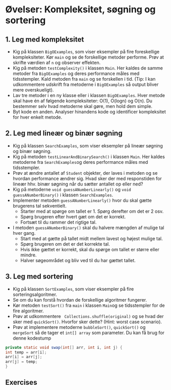 # Øvelser: Kompleksitet, søgning og sortering

## 1. Leg med kompleksitet

- Kig på klassen `BigOExamples`, som viser eksempler på fire foreskellige kompleksiteter. Kør `main` og se de forskellige metoder
performe. Prøv at skrifte værdien af `n` og observer effekten.
- Kig på metoden `testComplexity()` i klassen `Main`. Her kaldes de samme metoder fra `BigOExamples` og deres performance måles med
tidsstempler.
Kald metoden fra `main` og se forskellen i tid. (Tip: I kan udkommentere udskrift fra metoderne i `BigOExamples` så output bliver mere
overskueligt).
- Lav tre metoder i en ny klasse eller i klassen `BigOExamples`. Hver metode skal have én af følgende kompleksiteter: O(1), O(logn) og O(n).
Du bestemmer selv hvad metoderne skal gøre, men hold dem simple.
- Byt kode en anden. Analyser hinandens kode og identificer kompleksitet for hver enkelt metode.

## 2. Leg med lineær og binær søgning

- Kig på klassen `SearchExamples`, som viser eksempler på lineær søgning og binær søgning.
- Kig på metoden `testLinearAndBinarySearch()` i klassen `Main`. Her kaldes metoderne fra `SearchExamples`og deres performance måles med tidsstempler.
- Prøv at ændre antallet af `Student` objekter, der laves i metoden og se hvordan performance ændrer sig. Hvad sker der med responstiden for lineær hhv.
binær søgning når du sætter antallet op eller ned?
- Kig på metoderne `void guessANumberLinearly()` og `void guessANumberBinary()` i klassen `SearchExamples`.
- Implementer metoden `guessANumberLinearly()` hvor du skal gætte brugerens tal sekventielt.
  - Starter med at spørge om tallet er 1. Spørg derefter om det er 2 osv.
  - Spørg brugeren efter hvert gæt om det er korrekt.
  - Fortsæt til du rammer det rigtige tal.
- I metoden `guessANumberBinary()` skal du halvere mængden af mulige tal hver gang.
  - Start med at gætte på tallet midt mellem lavest og højest mulige tal.
  - Spørg brugeren om det er det korrekte tal.
  - Hvis ikke gættet er korrekt, skal du spørge om tallet er større eller mindre.
  - Halver søgeområdet og bliv ved til du har gættet tallet.

## 3. Leg med sortering
- Kig på klassen `SortExamples`, som viser eksempler på fire sorteringsalgoritmer.
- Se om du kan forstå hvordan de forskellige algoritmer fungerer.
- Kør metoden `testSort()` fra `main` i klassen `Main`og se tidsstempler for de fire algoritmer.
- Prøv at udkommentere ` Collections.shuffle(original)` og se hvad der sker med `quickSort()`.
Hvorfor sker dette? (Hint: worst case scenario).
- Prøv at implementere metoderne `bubbleSort()`, `quickSort()` og `mergeSort` så de tager et `int[] array` som parameter.
Du kan få brug for denne kodestump

```java
private static void swap(int[] arr, int i, int j) {
int temp = arr[i];
arr[i] = arr[j];
arr[j] = temp;
}
```

## Exercises




